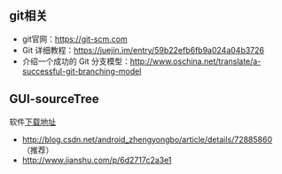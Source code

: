 ## git相关
* git官网：https://git-scm.com
* Git 详细教程：https://juejin.im/entry/59b22efb6fb9a024a04b3726
* 介绍一个成功的 Git 分支模型：http://www.oschina.net/translate/a-successful-git-branching-model

## GUI-sourceTree
软件[下载地址](https://www.sourcetreeapp.com/)
* http://blog.csdn.net/android_zhengyongbo/article/details/72885860 （推荐）
* http://www.jianshu.com/p/6d2717c2a3e1

